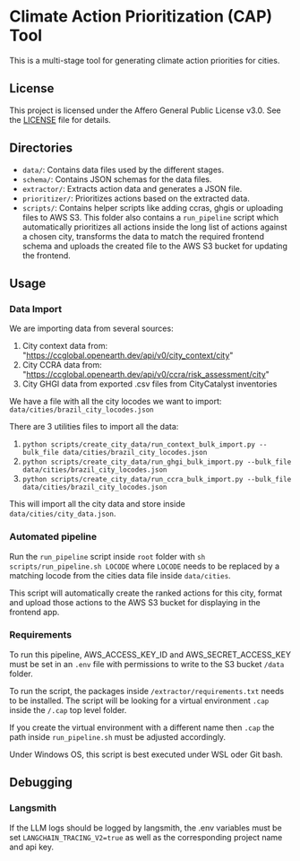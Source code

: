 # Climate Action Prioritization (CAP) Tool

This is a multi-stage tool for generating climate action priorities for cities.

## License

This project is licensed under the Affero General Public License v3.0. See the [LICENSE](LICENSE) file for details.

## Directories

- `data/`: Contains data files used by the different stages.
- `schema/`: Contains JSON schemas for the data files.
- `extractor/`: Extracts action data and generates a JSON file.
- `prioritizer/`: Prioritizes actions based on the extracted data.
- `scripts/`: Contains helper scripts like adding ccras, ghgis or uploading files to AWS S3. This folder also contains a `run_pipeline` script which automatically prioritizes all actions inside the long list of actions against a chosen city, transforms the data to match the required frontend schema and uploads the created file to the AWS S3 bucket for updating the frontend.

## Usage

### Data Import

We are importing data from several sources:

1. City context data from: "https://ccglobal.openearth.dev/api/v0/city_context/city"
2. City CCRA data from: "https://ccglobal.openearth.dev/api/v0/ccra/risk_assessment/city"
3. City GHGI data from exported .csv files from CityCatalyst inventories

We have a file with all the city locodes we want to import:
`data/cities/brazil_city_locodes.json`

There are 3 utilities files to import all the data:

1. `python scripts/create_city_data/run_context_bulk_import.py --bulk_file data/cities/brazil_city_locodes.json`
2. `python scripts/create_city_data/run_ghgi_bulk_import.py --bulk_file data/cities/brazil_city_locodes.json`
3. `python scripts/create_city_data/run_ccra_bulk_import.py --bulk_file data/cities/brazil_city_locodes.json`

This will import all the city data and store inside `data/cities/city_data.json`.

### Automated pipeline

Run the `run_pipeline` script inside `root` folder with `sh scripts/run_pipeline.sh LOCODE` where `LOCODE` needs to be replaced by a matching locode from the cities data file inside `data/cities`.

This script will automatically create the ranked actions for this city, format and upload those actions to the AWS S3 bucket for displaying in the frontend app.

### Requirements

To run this pipeline, AWS_ACCESS_KEY_ID and AWS_SECRET_ACCESS_KEY must be set in an `.env` file with permissions to write to the S3 bucket `/data` folder.

To run the script, the packages inside `/extractor/requirements.txt` needs to be installed. The script will be looking for a virtual environment `.cap` inside the `/.cap` top level folder.

If you create the virtual environment with a different name then `.cap` the path inside `run_pipeline.sh` must be adjusted accordingly.

Under Windows OS, this script is best executed under WSL oder Git bash.

## Debugging

### Langsmith

If the LLM logs should be logged by langsmith, the .env variables must be set
`LANGCHAIN_TRACING_V2=true`
as well as the corresponding project name and api key.

